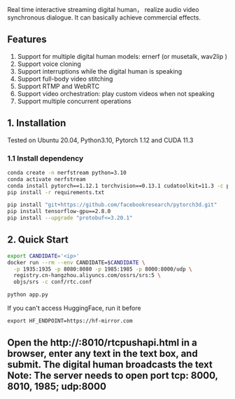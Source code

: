 Real time interactive streaming digital human， realize audio video synchronous dialogue. It can basically achieve commercial effects.  


## Features
1. Support for multiple digital human models: ernerf (or musetalk, wav2lip )  
2. Support voice cloning  
3. Support interruptions while the digital human is speaking  
4. Support full-body video stitching  
5. Support RTMP and WebRTC  
6. Support video orchestration: play custom videos when not speaking  
7. Support multiple concurrent operations

## 1. Installation

Tested on Ubuntu 20.04, Python3.10, Pytorch 1.12 and CUDA 11.3

### 1.1 Install dependency
```bash
conda create -n nerfstream python=3.10
conda activate nerfstream
conda install pytorch==1.12.1 torchvision==0.13.1 cudatoolkit=11.3 -c pytorch
pip install -r requirements.txt

pip install "git+https://github.com/facebookresearch/pytorch3d.git"
pip install tensorflow-gpu==2.8.0
pip install --upgrade "protobuf<=3.20.1"
```
## 2. Quick Start

```bash
export CANDIDATE='<ip>'  
docker run --rm --env CANDIDATE=$CANDIDATE \
  -p 1935:1935 -p 8080:8080 -p 1985:1985 -p 8000:8000/udp \
  registry.cn-hangzhou.aliyuncs.com/ossrs/srs:5 \
  objs/srs -c conf/rtc.conf
```

```python
python app.py
```

If you can't access HuggingFace, run it before
```
export HF_ENDPOINT=https://hf-mirror.com
```

Open the http://<serverip>:8010/rtcpushapi.html in a browser, enter any text in the text box, and submit. The digital human broadcasts the text  
Note: The server needs to open port tcp: 8000, 8010, 1985; udp:8000
---